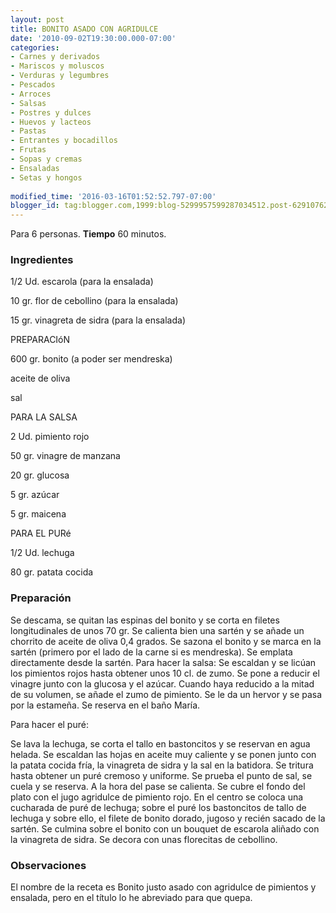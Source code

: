 ```yaml
---
layout: post
title: BONITO ASADO CON AGRIDULCE
date: '2010-09-02T19:30:00.000-07:00'
categories:
- Carnes y derivados
- Mariscos y moluscos
- Verduras y legumbres
- Pescados
- Arroces
- Salsas
- Postres y dulces
- Huevos y lacteos
- Pastas
- Entrantes y bocadillos
- Frutas
- Sopas y cremas
- Ensaladas
- Setas y hongos
 
modified_time: '2016-03-16T01:52:52.797-07:00'
blogger_id: tag:blogger.com,1999:blog-5299957599287034512.post-629107627898690416
---
```


Para 6 personas.
<b>Tiempo</b> 60 minutos.

<h3>Ingredientes</h3>

1/2 Ud. escarola (para la ensalada)

10 gr. flor de cebollino (para la ensalada)

15 gr. vinagreta de sidra (para la ensalada)

PREPARACIóN

600 gr. bonito (a poder ser mendreska)

aceite de oliva

sal

PARA LA SALSA

2 Ud. pimiento rojo

50 gr. vinagre de manzana

20 gr. glucosa

5 gr. azúcar

5 gr. maicena

PARA EL PURé

1/2 Ud. lechuga

80 gr. patata cocida

<h3>Preparación</h3>

Se descama, se quitan las espinas del bonito y se corta en filetes longitudinales de unos 70 gr. Se calienta bien una sartén y se añade un chorrito de aceite de oliva 0,4 grados. Se sazona el bonito y se marca en la sartén (primero por el lado de la carne si es mendreska). Se emplata directamente desde la sartén. Para hacer la salsa: Se escaldan y se licúan los pimientos rojos hasta obtener unos 10 cl. de zumo. Se pone a reducir el vinagre junto con la glucosa y el azúcar. Cuando haya reducido a la mitad de su volumen, se añade el zumo de pimiento. Se le da un hervor y se pasa por la estameña. Se reserva en el baño María.

Para hacer el puré:

Se lava la lechuga, se corta el tallo en bastoncitos y se reservan en agua helada. Se escaldan las hojas en aceite muy caliente y se ponen junto con la patata cocida fría, la vinagreta de sidra y la sal en la batidora. Se tritura hasta obtener un puré cremoso y uniforme. Se prueba el punto de sal, se cuela y se reserva. A la hora del pase se calienta. Se cubre el fondo del plato con el jugo agridulce de pimiento rojo. En el centro se coloca una cucharada de puré de lechuga; sobre el puré los bastoncitos de tallo de lechuga y sobre ello, el filete de bonito dorado, jugoso y recién sacado de la sartén. Se culmina sobre el bonito con un bouquet de escarola aliñado con la vinagreta de sidra. Se decora con unas florecitas de cebollino.

<h3>Observaciones</h3>

El nombre de la receta es Bonito justo asado con agridulce de pimientos y ensalada, pero en el título lo he abreviado para que quepa.

